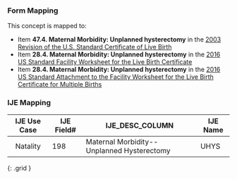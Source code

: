 ### Form Mapping
This concept is mapped to:
 * Item **47.4. Maternal Morbidity: Unplanned hysterectomy** in the [2003 Revision of the U.S. Standard Certificate of Live Birth](https://www.cdc.gov/nchs/data/dvs/birth11-03final-ACC.pdf)
 * Item **28.4. Maternal Morbidity: Unplanned hysterectomy** in the [2016 US Standard Facility Worksheet for the Live Birth Certificate](https://www.cdc.gov/nchs/data/dvs/facility-worksheet-2016-508.pdf)
 * Item **28.4. Maternal Morbidity: Unplanned hysterectomy** in the [2016 US Standard Attachment to the Facility Worksheet for the Live Birth Certificate for Multiple Births](https://www.cdc.gov/nchs/data/dvs/multiple-births-worksheet-2016.pdf)

### IJE Mapping
| **IJE Use Case**| **IJE Field#** |  **IJE_DESC_COLUMN**   |  **IJE Name**  |
| :---------: | --------------- | ------------ | ------------ |
| Natality| 198 | Maternal Morbidity--Unplanned Hysterectomy | UHYS|
{: .grid }

